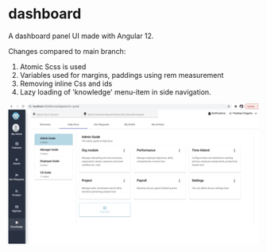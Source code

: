 # dashboard
A dashboard panel UI made with Angular 12.

Changes compared to main branch:
1) Atomic Scss is used
2) Variables used for margins, paddings using rem measurement
3) Removing inline Css and ids
4) Lazy loading of 'knowledge' menu-item in side navigation.


![Alt text](/src/assets/images/dashboard-snapshot.png?raw=true "Final Dashboard View")


